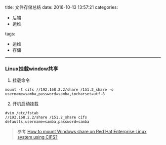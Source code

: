 title: 文件存储总结
date: 2016-10-13 13:57:21
categories:
- 后端
- 运维

tags:
- 运维
- 存储
---

### Linux挂载window共享
1. 挂载命令
```
mount -t cifs //192.168.2.2/share /151.2_share -o   username=samba,password=samba,iocharset=utf-8
```
2. 开机启动挂载
```
#vim /etc/fstab
//192.168.2.2/share /151.2_share cifs defaults,username=samba,password=samba
```

> 参考
> [How to mount Windows share on Red Hat Enterprise Linux system using CIFS?](https://access.redhat.com/solutions/448263)
